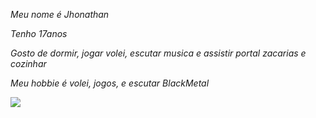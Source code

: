 _Meu nome é Jhonathan_ 

_Tenho 17anos_

_Gosto de dormir, jogar volei, escutar musica e assistir portal zacarias e cozinhar_

_Meu hobbie é volei, jogos, e escutar BlackMetal_


![](https://media2.giphy.com/media/v1.Y2lkPTc5MGI3NjExaTRqOGUzYm4zc2kxZ2wzM2s4NjBwbzBsaXVzbG9hbXowdmtpazYzeSZlcD12MV9pbnRlcm5hbF9naWZfYnlfaWQmY3Q9Zw/61S9X3tApDK7moxWJh/giphy.gif)
